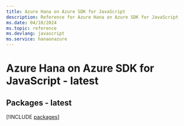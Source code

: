 ```yaml
---
title: Azure Hana on Azure SDK for JavaScript
description: Reference for Azure Hana on Azure SDK for JavaScript
ms.date: 04/10/2024
ms.topic: reference
ms.devlang: javascript
ms.service: hanaonazure
---
```

# Azure Hana on Azure SDK for JavaScript - latest
## Packages - latest
[!INCLUDE [packages](hana-on-azure-index.md)]